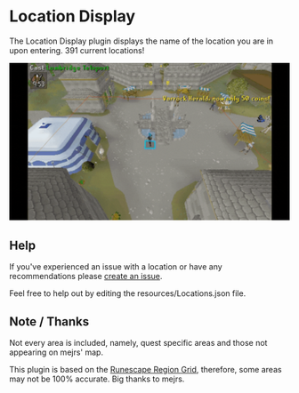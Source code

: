 # Location Display
The Location Display plugin displays the name of the location you are in upon entering. 391 current locations!

![Preview](/media/preview.gif)
## Help
If you've experienced an issue with a location or have any recommendations please [create an issue](https://github.com/trinhc2/Location-Display/issues).

Feel free to help out by editing the resources/Locations.json file.

## Note / Thanks
Not every area is included, namely, quest specific areas and those not appearing on mejrs' map.

This plugin is based on the [Runescape Region Grid](https://mejrs.github.io/osrs), therefore, some areas may not be 100% accurate. Big thanks to mejrs.